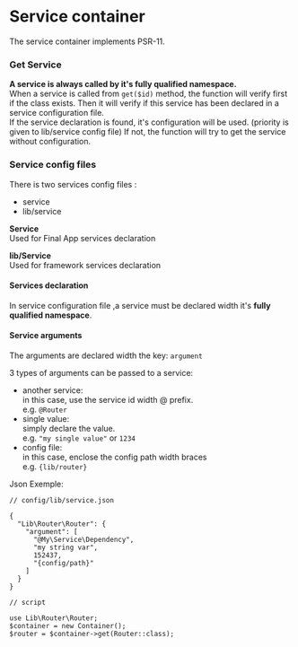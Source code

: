 # Service container
The service container implements PSR-11.

### Get Service
**A service is always called by it's fully qualified namespace.**  
When a service is called from `get($id)` method, the function will
verify first if the class exists. Then it will verify if this service has
been declared in a service configuration file.  
If the service declaration is found, it's configuration will be used.
(priority is given to lib/service config file) If not, the function will
try to get the service without configuration.  

### Service config files

There is two services config files :
- service
- lib/service

**Service**  
Used for Final App services declaration

**lib/Service**  
Used for framework services declaration


#### Services declaration
In service configuration file ,a service must be declared width it's
**fully qualified namespace**.

#### Service arguments
The arguments are declared width the key: `argument`  

3 types of arguments can be passed to a service:
- another service:  
in this case, use the service id width @ prefix.  
e.g. `@Router`
- single value:  
simply declare the value.  
e.g. `"my single value"` or `1234`
- config file:  
in this case, enclose the config path width braces  
e.g. `{lib/router}`

Json Exemple:

    // config/lib/service.json
    
    {
      "Lib\Router\Router": {
        "argument": [
          "@My\Service\Dependency",
          "my string var",
          152437,
          "{config/path}"
        ]
      }
    }
    
    // script
    
    use Lib\Router\Router;
    $container = new Container();
    $router = $container->get(Router::class);